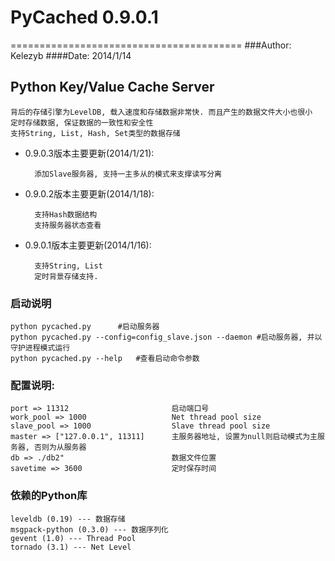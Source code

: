 # PyCached 0.9.0.1
========================================
###Author: Kelezyb
####Date: 2014/1/14

## Python Key/Value Cache Server

	背后的存储引擎为LevelDB, 载入速度和存储数据非常快. 而且产生的数据文件大小也很小
	定时存储数据, 保证数据的一致性和安全性
	支持String, List, Hash, Set类型的数据存储

* 0.9.0.3版本主要更新(2014/1/21):

		添加Slave服务器, 支持一主多从的模式来支撑读写分离

* 0.9.0.2版本主要更新(2014/1/18):

    	支持Hash数据结构
	    支持服务器状态查看

* 0.9.0.1版本主要更新(2014/1/16):

    	支持String, List
    	定时背景存储支持.

### 启动说明

    python pycached.py      #启动服务器
    python pycached.py --config=config_slave.json --daemon #启动服务器, 并以守护进程模式运行
    python pycached.py --help   #查看启动命令参数


### 配置说明:

    port => 11312                       启动端口号
    work_pool => 1000                   Net thread pool size
    slave_pool => 1000                  Slave thread pool size
    master => ["127.0.0.1", 11311]      主服务器地址, 设置为null则启动模式为主服务器, 否则为从服务器
    db => ./db2"                        数据文件位置
    savetime => 3600                    定时保存时间

### 依赖的Python库

    leveldb (0.19) --- 数据存储
    msgpack-python (0.3.0) --- 数据序列化
    gevent (1.0) --- Thread Pool
    tornado (3.1) --- Net Level
